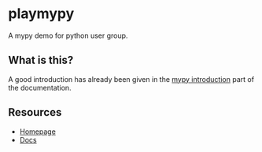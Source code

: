 # playmypy

A mypy demo for python user group.

## What is this?

A good introduction has already been given in the [mypy introduction][3] part
of the documentation.

## Resources

* [Homepage][1]
* [Docs][2]

[1]: http://mypy-lang.org/
[2]: http://mypy.readthedocs.io/en/latest/index.html
[3]: http://mypy.readthedocs.io/en/latest/introduction.html
